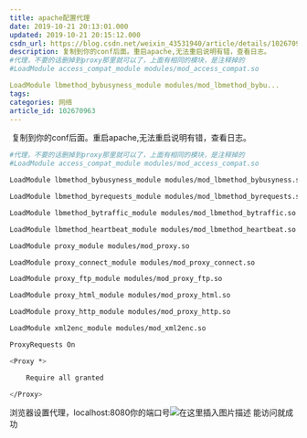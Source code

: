 ```yaml
---
title: apache配置代理
date: 2019-10-21 20:13:01.000
updated: 2019-10-21 20:15:12.000
csdn_url: https://blog.csdn.net/weixin_43531940/article/details/102670963
description: 复制到你的conf后面。重启apache,无法重启说明有错，查看日志。
#代理，不要的话删掉到proxy那里就可以了，上面有相同的模块，是注释掉的
#LoadModule access_compat_module modules/mod_access_compat.so

LoadModule lbmethod_bybusyness_module modules/mod_lbmethod_bybu...
tags: 
categories: 网络
article_id: 102670963
---
```

﻿
复制到你的conf后面。重启apache,无法重启说明有错，查看日志。
```bash
#代理，不要的话删掉到proxy那里就可以了，上面有相同的模块，是注释掉的
#LoadModule access_compat_module modules/mod_access_compat.so

LoadModule lbmethod_bybusyness_module modules/mod_lbmethod_bybusyness.so

LoadModule lbmethod_byrequests_module modules/mod_lbmethod_byrequests.so

LoadModule lbmethod_bytraffic_module modules/mod_lbmethod_bytraffic.so

LoadModule lbmethod_heartbeat_module modules/mod_lbmethod_heartbeat.so

LoadModule proxy_module modules/mod_proxy.so

LoadModule proxy_connect_module modules/mod_proxy_connect.so

LoadModule proxy_ftp_module modules/mod_proxy_ftp.so

LoadModule proxy_html_module modules/mod_proxy_html.so

LoadModule proxy_http_module modules/mod_proxy_http.so

LoadModule xml2enc_module modules/mod_xml2enc.so

ProxyRequests On

<Proxy *>

    Require all granted

</Proxy>
```


浏览器设置代理，localhost:8080你的端口号![在这里插入图片描述](http://img.yayi.site/csdn/2019102120135066.png-watermaskStyle)
能访问就成功
